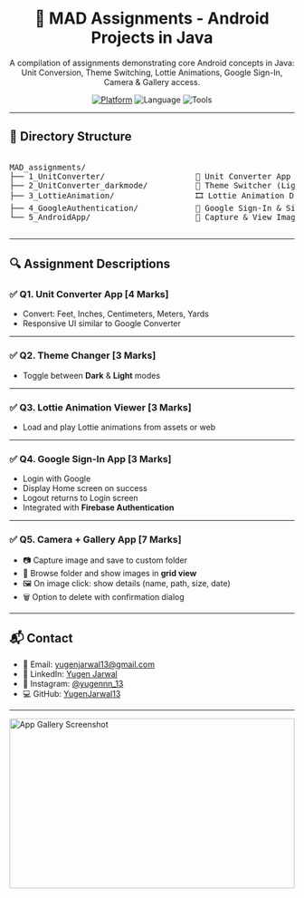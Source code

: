
<h1 align="center">📱 MAD Assignments - Android Projects in Java</h1>

<p align="center">
  A compilation of assignments demonstrating core Android concepts in Java: Unit Conversion, Theme Switching, Lottie Animations, Google Sign-In, Camera & Gallery access.
</p>

<p align="center">
  <a href="https://developer.android.com"><img src="https://img.shields.io/badge/platform-Android-green.svg" alt="Platform" /></a>
  <img src="https://img.shields.io/badge/language-Java-blue.svg" alt="Language" />
  <img src="https://img.shields.io/badge/tools-Android%20Studio%20%7C%20Firebase%20%7C%20Lottie-orange.svg" alt="Tools" />
</p>

---

## 📂 Directory Structure

<pre>

MAD_assignments/
├── 1_UnitConverter/                   📏 Unit Converter App (Feet, Inches, Cm, Meters, Yards)
├── 2_UnitConverter_darkmode/          🌙 Theme Switcher (Light/Dark)
├── 3_LottieAnimation/                 🎞️ Lottie Animation Display App
├── 4_GoogleAuthentication/            🔐 Google Sign-In & Sign-Out
└── 5_AndroidApp/                      📸 Capture & View Images in Grid Gallery

</pre>

---

## 🔍 Assignment Descriptions

### ✅ Q1. Unit Converter App [4 Marks]
- Convert: Feet, Inches, Centimeters, Meters, Yards
- Responsive UI similar to Google Converter

---

### ✅ Q2. Theme Changer [3 Marks]
- Toggle between **Dark** & **Light** modes

---

### ✅ Q3. Lottie Animation Viewer [3 Marks]
- Load and play Lottie animations from assets or web  

---

### ✅ Q4. Google Sign-In App [3 Marks]
- Login with Google
- Display Home screen on success
- Logout returns to Login screen
- Integrated with **Firebase Authentication**

---

### ✅ Q5. Camera + Gallery App [7 Marks]
- 📷 Capture image and save to custom folder
- 📁 Browse folder and show images in **grid view**
- 🖼️ On image click: show details (name, path, size, date)
- 🗑️ Option to delete with confirmation dialog

---


## 📬 Contact

- 📧 Email: [yugenjarwal13@gmail.com](mailto:yugenjarwal13@gmail.com)
- 💼 LinkedIn: [Yugen Jarwal](https://www.linkedin.com/in/yugen-jarwal-671569298/)
- 📸 Instagram: [@yugennn_13](https://www.instagram.com/yugennn_13)
- 💻 GitHub: [YugenJarwal13](https://github.com/YugenJarwal13)

---
<img src="https://raw.githubusercontent.com/YugenJarwal13/YugenJarwal13/refs/heads/main/githubpic.png" alt="App Gallery Screenshot" style="width:100%; height:300px; object-fit:cover;" />
